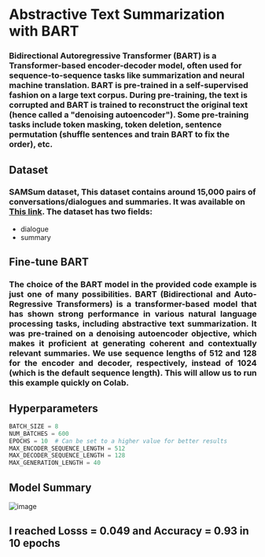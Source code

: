 # **Abstractive Text Summarization with BART**

### Bidirectional Autoregressive Transformer (BART) is a Transformer-based encoder-decoder model, often used for sequence-to-sequence tasks like summarization and neural machine translation. BART is pre-trained in a self-supervised fashion on a large text corpus. During pre-training, the text is corrupted and BART is trained to reconstruct the original text (hence called a "denoising autoencoder"). Some pre-training tasks include token masking, token deletion, sentence permutation (shuffle sentences and train BART to fix the order), etc.


## **Dataset**
###  SAMSum dataset, This dataset contains around 15,000 pairs of conversations/dialogues and summaries. It was available on [This link](https://huggingface.co/datasets/Samsung/samsum). The dataset has two fields:
* dialogue
* summary 

## **Fine-tune BART**
### <div style="text-align: justify">The choice of the BART model in the provided code example is just one of many possibilities. BART (Bidirectional and Auto-Regressive Transformers) is a transformer-based model that has shown strong performance in various natural language processing tasks, including abstractive text summarization. It was pre-trained on a denoising autoencoder objective, which makes it proficient at generating coherent and contextually relevant summaries. **We use sequence lengths of 512 and 128 for the encoder and decoder, respectively, instead of 1024 (which is the default sequence length). This will allow us to run this example quickly on Colab.**</div>

## Hyperparameters
```python
BATCH_SIZE = 8
NUM_BATCHES = 600
EPOCHS = 10  # Can be set to a higher value for better results
MAX_ENCODER_SEQUENCE_LENGTH = 512
MAX_DECODER_SEQUENCE_LENGTH = 128
MAX_GENERATION_LENGTH = 40
```

## **Model Summary**
![image](https://github.com/mrjoneidi/Abstractive-Text-Summarization-with-BART/assets/132068610/13c2f8dc-ed82-4a31-82e4-1f8eaaee2356)

## **I reached Losss = 0.049 and Accuracy = 0.93 in 10 epochs**

